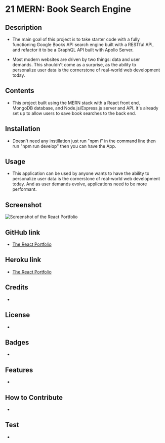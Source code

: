 # 21 MERN: Book Search Engine

## Description 

* The main goal of this project is to take starter code with a fully functioning Google Books API search engine built with a RESTful API, and refactor it to be a GraphQL API built with Apollo Server. 

* Most modern websites are driven by two things: data and user demands. This shouldn't come as a surprise, as the ability to personalize user data is the cornerstone of real-world web development today.

## Contents 

* This project built using the MERN stack with a React front end, MongoDB database, and Node.js/Express.js server and API. It's already set up to allow users to save book searches to the back end.  

## Installation 

* Doesn't need any instillation just run "npm i" in the command line then run "npm run develop" then you can have the App.
  
## Usage 

* This application can be used by anyone wants to have the ability to personalize user data is the cornerstone of real-world web development today. And as user demands evolve, applications need to be more performant.    

## Screenshot

![Screenshot of the React Portfolio](./src/Assets/Screenshot%20React%20Portfolio.png)

## GitHub link

* [The React Portfolio](https://github.com/JohnDavidSmith/ReactPortfolio-React-Mod20)

## Heroku link
* [The React Portfolio](https://github.com/JohnDavidSmith/ReactPortfolio-React-Mod20)

## Credits
* 

## License
* 

## Badges
* 

## Features
* 

## How to Contribute
* 

## Test
*
